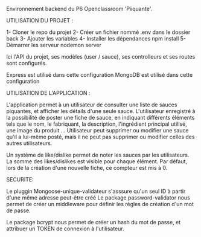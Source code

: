 Environnement backend du P6 Openclassroom 'Piiquante'. 

UTILISATION DU PROJET : 

1- Cloner le repo du projet
2- Créer un fichier nommé .env dans le dossier back
3- Ajouter les variables
4- Installer les dépendances npm install 
5- Démarrer les serveur nodemon server

Ici l'API du projet, ses modèles (user / sauce), ses controlleurs et ses routes sont configurés. 

Express est utilisé dans cette configuration
MongoDB est utilisé dans cette configuration


UTILISATION DE L'APPLICATION : 

L'application permet à un utilisateur de consulter une liste de sauces piquantes, et afficher les détails d'une seule sauce. L'utilisateur enregistré à la possibilité de poster une fiche de sauce, en indiquant différents éléments tels que le nom, le fabriquant, la description, l'ingrédient principal utilisé, une image du produit ...
Utilisateur peut supprimer ou modifier une sauce qu'il a lui-même posté, mais il ne peut pas supprimer ou modifier celles des autres utilisateurs. 

Un système de like/dislike permet de noter les sauces par les utilisateurs. La somme des likes/dislikes est visible pour chaque élément. Par défaut, lors de la création d'une nouvelle fiche, ce compteur est mis à 0. 

SECURITE: 

Le pluggin Mongoose-unique-validateur s'asssure qu'un seul ID à partir d'une même adresse peut-être créé
Le package password-validator nous permet de créer un middleware pour définir les règles de création d'un mot de passe.


Le package bcrypt nous permet de créer un hash du mot de passe, et attribuer un TOKEN de connexion à l'utilisateur. 